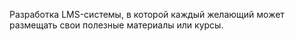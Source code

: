 Разработка LMS-системы, в которой каждый желающий может размещать свои полезные материалы или курсы.